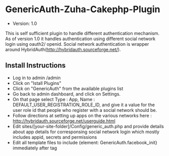 GenericAuth-Zuha-Cakephp-Plugin
===============================
* Version: 1.0

This is self sufficient plugin to handle different authentication mechanism. As of version 1.0 it handles authentication using different social network login using oauth2/ openid.
Social network authentication is wrapper around HybridAuth(http://hybridauth.sourceforge.net/).

## Install Instructions
* Log in to admin <yoursite>/admin
* Click on "Istall Plugins"
* Click on "GenericAuth"  from the available plugins list
* Go back to admin dashboard, and click on Settings.
* On that page select Type : App, Name : DEFAULT_USER_REGISTRATION_ROLE_ID, and give it a value for the user role id that people who register with a social network should be.
* Follow directions at setting up apps on the various networks here : http://hybridauth.sourceforge.net/userguide.html
* Edit  sites/[your-site-folder]/Config/generic_auth.php and provide details about app details for corresponsing social network login which mostly includes appid, secrets and permissions
* Edit all template files to include {element: GenericAuth.facebook_init} immediately after <body> tag

